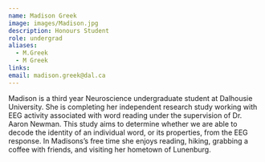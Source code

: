 ```yaml
---
name: Madison Greek
image: images/Madison.jpg
description: Honours Student
role: undergrad
aliases:
  - M.Greek
  - M Greek
links:
email: madison.greek@dal.ca
---
```


Madison is a third year Neuroscience undergraduate student at Dalhousie University. She is completing her independent research study working with EEG activity associated with word reading under the supervision of Dr. Aaron Newman. This study aims to determine whether we are able to decode the identity of an individual word, or its properties, from the EEG response.  In Madisons’s free time she enjoys reading, hiking, grabbing a coffee with friends, and visiting her hometown of Lunenburg. 
